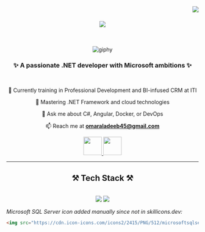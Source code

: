 <img align="right" src="https://visitor-badge.laobi.icu/badge?page_id=omar11reda22.omar11reda22">

<h1 align="center">
    <img src="https://readme-typing-svg.herokuapp.com/?font=Righteous&size=35&center=true&vCenter=true&width=500&height=70&duration=4000&lines=Hi+There!+👋;+I'm+Omar+Reda+Aladeeb!;" />
</h1>

<br/>

<div align="center">
  
![giphy](https://github.com/omar11reda22/omar11reda22/assets/133340500/bcb7cd72-2559-4644-a8fa-0c269a6a84cd)

</div>

<h3 align="center">✨ A passionate .NET developer with Microsoft ambitions ✨</h3>

<br/>

<div align="center">
 
 🔭 Currently training in Professional Development and BI-infused CRM at ITI
 
 🌱 Mastering .NET Framework and cloud technologies

 💬 Ask me about C#, Angular, Docker, or DevOps

 📫 Reach me at **omaraladeeb45@gmail.com**

</div>

<div align="center">
  <a href="https://www.linkedin.com/in/omar-reda-4baaa7200/" target="_blank">
    <img src="https://cdn2.iconfinder.com/data/icons/social-media-2285/512/1_Linkedin_unofficial_colored_svg-512.png" width="48"/>
  </a>
  <a href="https://www.x.com/omar_amor_i" target="_blank">
    <img src="https://cdn4.iconfinder.com/data/icons/social-media-icons-the-circle-set/512/twitter_circle-512.png" width="48"/>
  </a>
</div>

<hr/>
 
<h2 align="center">⚒️ Tech Stack ⚒️</h2>
<br/>
<div align="center">
    <img src="https://skillicons.dev/icons?i=dotnet,cs,cpp,js,ts,angular,nodejs,express" />
    <img src="https://skillicons.dev/icons?i=docker,postgres,mongodb,mysql,html,css,vscode,visualstudio" /><br>
</div>

*Microsoft SQL Server icon added manually since not in skillicons.dev:*
```html
<img src="https://cdn.icon-icons.com/icons2/2415/PNG/512/microsoftsqlserver_original_logo_icon_146309.png" width="48" height="48"/>
